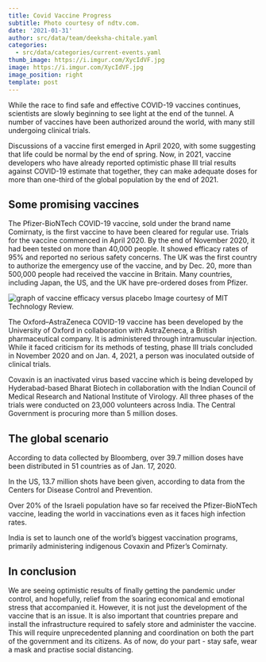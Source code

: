 ```yaml
---
title: Covid Vaccine Progress
subtitle: Photo courtesy of ndtv.com.
date: '2021-01-31'
author: src/data/team/deeksha-chitale.yaml
categories:
  - src/data/categories/current-events.yaml
thumb_image: https://i.imgur.com/XycIdVF.jpg
image: https://i.imgur.com/XycIdVF.jpg
image_position: right
template: post
---
```


While the race to find safe and effective COVID-19 vaccines continues, scientists are slowly beginning to see light at the end of the tunnel. A number of vaccines have been authorized around the world, with many still undergoing clinical trials. 

Discussions of a vaccine first emerged in April 2020, with some suggesting that life could be normal by the end of spring. Now, in 2021, vaccine developers who have already reported optimistic phase III trial results against COVID-19 estimate that together, they can make adequate doses for more than one-third of the global population by the end of 2021. 

## Some promising vaccines
The Pfizer-BioNTech COVID-19 vaccine, sold under the brand name Comirnaty, is the first vaccine to have been cleared for regular use. Trials for the vaccine commenced in April 2020. By the end of November 2020, it had been tested on more than 40,000 people. It showed efficacy rates of 95% and reported no serious safety concerns. The UK was the first country to authorize the emergency use of the vaccine, and by Dec. 20, more than 500,000 people had received the vaccine in Britain. Many countries, including Japan, the US, and the UK have pre-ordered doses from Pfizer.

![graph of vaccine efficacy versus placebo](https://i.imgur.com/vB7k5bG.png)
Image courtesy of MIT Technology Review.

The Oxford–AstraZeneca COVID-19 vaccine has been developed by the University of Oxford in collaboration with AstraZeneca, a British pharmaceutical company. It is administered through intramuscular injection. While it faced criticism for its methods of testing, phase III trials concluded in November 2020 and on Jan. 4, 2021, a person was inoculated outside of clinical trials.  

Covaxin is an inactivated virus based vaccine which is being developed by Hyderabad-based Bharat Biotech in collaboration with the Indian Council of Medical Research and National Institute of Virology. All three phases of the trials were conducted on 23,000 volunteers across India. The Central Government is procuring more than 5 million doses. 

## The global scenario
According to data collected by Bloomberg, over 39.7 million doses have been distributed in 51 countries as of Jan. 17, 2020. 

In the US, 13.7 million shots have been given, according to data from the Centers for Disease Control and Prevention.

Over 20% of the Israeli population have so far received the Pfizer-BioNTech vaccine, leading the world in vaccinations even as it faces high infection rates. 

India is set to launch one of the world’s biggest vaccination programs, primarily administering indigenous Covaxin and Pfizer’s Comirnaty.

## In conclusion
We are seeing optimistic results of finally getting the pandemic under control, and hopefully, relief from the soaring economical and emotional stress that accompanied it. However, it is not just the development of the vaccine that is an issue. It is also important that countries prepare and install the infrastructure required to safely store and administer the vaccine. This will require unprecedented planning and coordination on both the part of the government and its citizens. As of now, do your part - stay safe, wear a mask and practise social distancing.